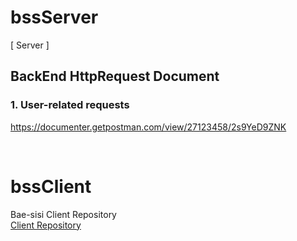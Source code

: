 # bssServer
[ Server ]


## BackEnd HttpRequest Document
### 1. User-related requests 
https://documenter.getpostman.com/view/27123458/2s9YeD9ZNK

<br />

# bssClient
Bae-sisi Client Repository <br>
[Client Repository](https://github.com/bae-sisi/bss-client)
